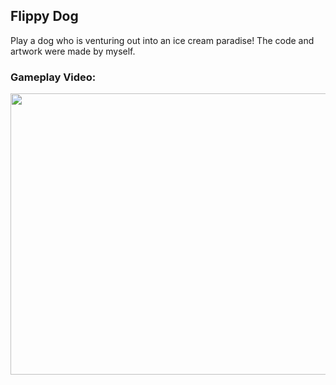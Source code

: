 <h2>Flippy Dog</h2>

<p>Play a dog who is venturing out into an ice cream paradise! The code and artwork were made by myself.</p>
<h3>Gameplay Video:</h3>
<a href="https://www.youtube.com/watch?v=zY9qNQu4pn0"><img src="http://i.imgur.com/r3ZHt50.jpg" width="800" height="450"></a>
